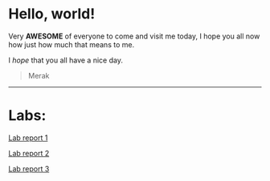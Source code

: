 # Hello, world!

Very **AWESOME** of everyone to come and visit me today, I hope you all now how just how much that means to me.

I *hope* that you all have a nice day.

> Merak

---

# Labs:

[Lab report 1](/cse15l-lab-reports/labs/lab-report-1-week-0.html)

[Lab report 2](/cse15l-lab-reports/labs/lab-report-2-week-1.html)

[Lab report 3](/cse15l-lab-reports/labs/lab-report-3-week-3.html)